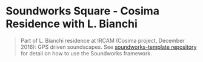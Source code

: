# Soundworks Square - Cosima Residence with L. Bianchi

> Part of L. Bianchi residence at IRCAM (Cosima project, December 2016): GPS driven soundscapes. 
> See [soundworks-template repository](https://github.com/collective-soundworks/soundworks-template) for detail on how to use the Soundworks framework.